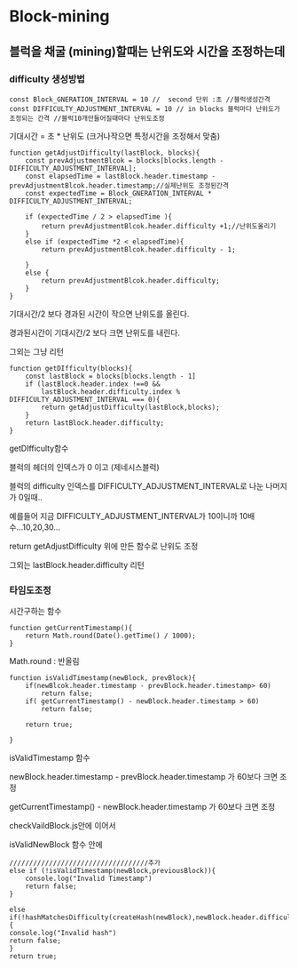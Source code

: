 # Block-mining
## 블럭을 채굴 (mining)할때는 난위도와 시간을 조정하는데
### difficulty 생성방법

```
const Block_GNERATION_INTERVAL = 10 //	second 단위 :초 //블럭생성간격
const DIFFICULTY_ADJUSTMENT_INTERVAL = 10 // in blocks 블럭마다 난위도가 조정되는 간격 //블럭10개만들어질때마다 난위도조정
```
기대시간 = 초 * 난위도 (크거나작으면 특정시간을 조정해서 맞춤)

```
function getAdjustDifficulty(lastBlock, blocks){
	const prevAdjustmentBlcok = blocks[blocks.length - DIFFICULTY_ADJUSTMENT_INTERVAL];
	const elapsedTime = lastBlock.header.timestamp - prevAdjustmentBlcok.header.timestamp;//실제난위도 조정된간격
	const expectedTime = Block_GNERATION_INTERVAL * DIFFICULTY_ADJUSTMENT_INTERVAL;

	if (expectedTime / 2 > elapsedTime ){
		return prevAdjustmentBlcok.header.difficulty +1;//난위도올리기
	}
	else if (expectedTime *2 < elapsedTime){
		return prevAdjustmentBlcok.header.difficulty - 1;

	}
	else {
		return prevAdjustmentBlcok.header.difficulty;
	}
}
```
기대시간/2 보다 경과된 시간이 작으면 난위도를 올린다.

경과된시간이 기대시간/2 보다 크면 난위도를 내린다.

그외는 그냥 리턴

```
function getDIfficulty(blocks){
	const lastBlock = blocks[blocks.length - 1]
	if (lastBlock.header.index !==0 && 
		lastBlock.header.difficulty.index % DIFFICULTY_ADJUSTMENT_INTERVAL === 0){
		return getAdjustDifficulty(lastBlock,blocks);
	}
	return lastBlock.header.difficulty;
}
```
getDIfficulty함수

블럭의 헤더의 인덱스가 0 이고 (제네시스블럭)

블럭의 difficulty 인덱스를 DIFFICULTY_ADJUSTMENT_INTERVAL로 나눈 나머지가 0일때..

예를들어 지금 DIFFICULTY_ADJUSTMENT_INTERVAL가 10이니까 10배수...10,20,30...

return getAdjustDifficulty 위에 만든 함수로 난위도 조정

그외는 lastBlock.header.difficulty 리턴


### 타임도조정

시간구하는 함수

```
function getCurrentTimestamp(){
	return Math.round(Date().getTime() / 1000);
}
```
Math.round : 반올림

```
function isValidTimestamp(newBlock, prevBlock){
	if(newBlcok.header.timestamp - prevBlock.header.timestamp> 60)
		return false;
	if( getCurrentTimestamp() - newBlock.header.timestamp > 60)
		return false;

	return true;

}
```
isValidTimestamp 함수

newBlock.header.timestamp - prevBlock.header.timestamp 가 60보다 크면 조정

getCurrentTimestamp() - newBlock.header.timestamp 가 60보다 크면 조정

checkVaildBlock.js안에 이어서

isValidNewBlock 함수 안에

	///////////////////////////////////추가
	else if (!isValidTimestamp(newBlock,previousBlock)){
		console.log("Invalid Timestamp")
		return false;
	}

	else if(!hashMatchesDifficulty(createHash(newBlock),newBlock.header.difficulty)){
	console.log("Invalid hash")
	return false;
	}
	return true;
